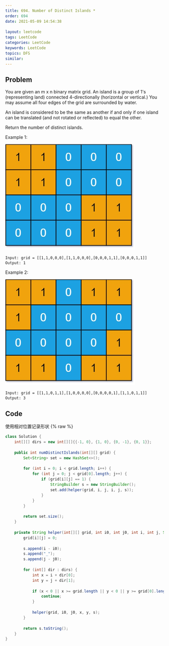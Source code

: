 ```yaml
---
title: 694. Number of Distinct Islands *
order: 694
date: 2021-05-09 14:54:38

layout: leetcode
tags: LeetCode
categories: LeetCode
keywords: LeetCode
topics: DFS
similar:
---
```


## Problem

You are given an m x n binary matrix grid. An island is a group of 1's (representing land) connected 4-directionally (horizontal or vertical.) You may assume all four edges of the grid are surrounded by water.

An island is considered to be the same as another if and only if one island can be translated (and not rotated or reflected) to equal the other.

Return the number of distinct islands.



Example 1:

![image tooltip here](./assets/694-1.jpeg)

```
Input: grid = [[1,1,0,0,0],[1,1,0,0,0],[0,0,0,1,1],[0,0,0,1,1]]
Output: 1
```
Example 2:

![image tooltip here](./assets/694-2.jpeg)

```
Input: grid = [[1,1,0,1,1],[1,0,0,0,0],[0,0,0,0,1],[1,1,0,1,1]]
Output: 3
```
## Code

使用相对位置记录形状
{% raw %}
```java
class Solution {
    int[][] dirs = new int[][]{{-1, 0}, {1, 0}, {0, -1}, {0, 1}};

    public int numDistinctIslands(int[][] grid) {
        Set<String> set = new HashSet<>();

        for (int i = 0; i < grid.length; i++) {
            for (int j = 0; j < grid[0].length; j++) {
                if (grid[i][j] == 1) {
                    StringBuilder s = new StringBuilder();
                    set.add(helper(grid, i, j, i, j, s));
                }
            }
        }

        return set.size();
    }

    private String helper(int[][] grid, int i0, int j0, int i, int j, StringBuilder s) {
        grid[i][j] = 0;

        s.append(i - i0);
        s.append("_");
        s.append(j - j0);

        for (int[] dir : dirs) {
            int x = i + dir[0];
            int y = j + dir[1];

            if (x < 0 || x >= grid.length || y < 0 || y >= grid[0].length || grid[x][y] == 0) {
                continue;
            }

            helper(grid, i0, j0, x, y, s);
        }

        return s.toString();
    }
}
```
```{% endraw %}